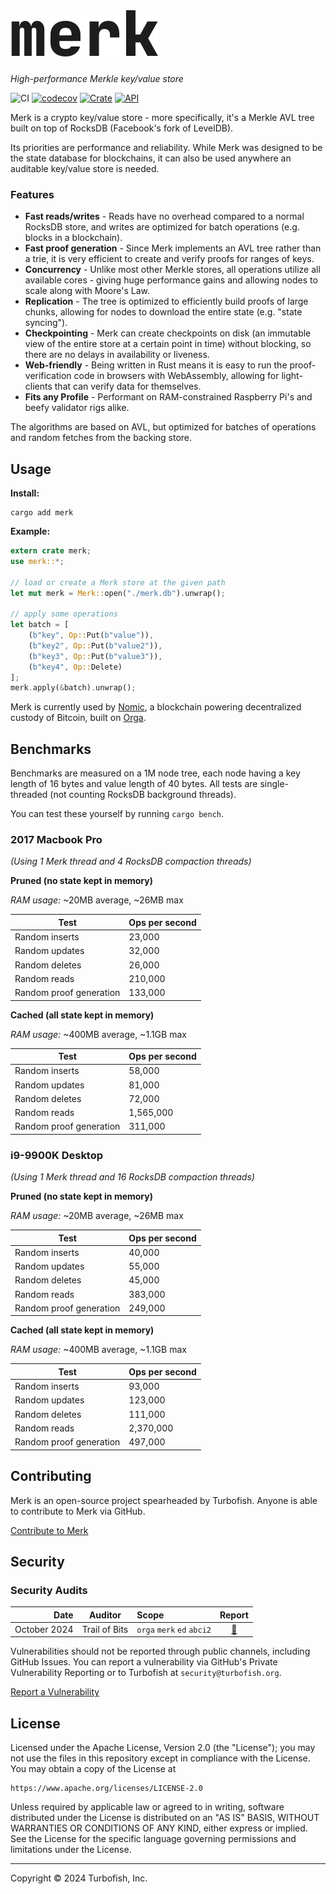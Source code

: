 <h1 align="left">
<picture>
  <source media="(prefers-color-scheme: dark)" srcset="./merk-dark.svg">
  <source media="(prefers-color-scheme: light)" srcset="./merk.svg">
  <img alt="merk" src="./merk.svg">
</picture>
</h1>

*High-performance Merkle key/value store*

![CI](https://github.com/turbofish-org/merk/actions/workflows/ci.yml/badge.svg)
[![codecov](https://codecov.io/gh/turbofish-org/merk/branch/develop/graph/badge.svg?token=TTUTSt2iLz)](https://codecov.io/gh/turbofish-org/merk)
[![Crate](https://img.shields.io/crates/v/merk.svg)](https://crates.io/crates/merk)
[![API](https://docs.rs/merk/badge.svg)](https://docs.rs/merk)

Merk is a crypto key/value store - more specifically, it's a Merkle AVL tree built on top of RocksDB (Facebook's fork of LevelDB).

Its priorities are performance and reliability. While Merk was designed to be the state database for blockchains, it can also be used anywhere an auditable key/value store is needed.

### Features
- **Fast reads/writes** - Reads have no overhead compared to a normal RocksDB store, and writes are optimized for batch operations (e.g. blocks in a blockchain).
- **Fast proof generation** - Since Merk implements an AVL tree rather than a trie, it is very efficient to create and verify proofs for ranges of keys.
- **Concurrency** - Unlike most other Merkle stores, all operations utilize all available cores - giving huge performance gains and allowing nodes to scale along with Moore's Law.
- **Replication** - The tree is optimized to efficiently build proofs of large chunks, allowing for nodes to download the entire state (e.g. "state syncing").
- **Checkpointing** - Merk can create checkpoints on disk (an immutable view of the entire store at a certain point in time) without blocking, so there are no delays in availability or liveness.
- **Web-friendly** - Being written in Rust means it is easy to run the proof-verification code in browsers with WebAssembly, allowing for light-clients that can verify data for themselves.
- **Fits any Profile** - Performant on RAM-constrained Raspberry Pi's and beefy validator rigs alike.

The algorithms are based on AVL, but optimized for batches of operations and random fetches from the backing store.

## Usage

**Install:**
```
cargo add merk
```

**Example:**
```rust
extern crate merk;
use merk::*;

// load or create a Merk store at the given path
let mut merk = Merk::open("./merk.db").unwrap();

// apply some operations
let batch = [
    (b"key", Op::Put(b"value")),
    (b"key2", Op::Put(b"value2")),
    (b"key3", Op::Put(b"value3")),
    (b"key4", Op::Delete)
];
merk.apply(&batch).unwrap();
```
Merk is currently used by [Nomic](https://github.com/nomic-io/nomic), a blockchain powering decentralized custody of Bitcoin, built on [Orga](https://github.com/turbofish-org/orga).

## Benchmarks

Benchmarks are measured on a 1M node tree, each node having a key length of 16 bytes and value length of 40 bytes. All tests are single-threaded (not counting RocksDB background threads).

You can test these yourself by running `cargo bench`.

### 2017 Macbook Pro

*(Using 1 Merk thread and 4 RocksDB compaction threads)*

**Pruned (no state kept in memory)**

*RAM usage:* ~20MB average, ~26MB max

| Test | Ops per second |
| -------- | ------ |
| Random inserts | 23,000 |
| Random updates | 32,000 |
| Random deletes | 26,000 |
| Random reads | 210,000 |
| Random proof generation | 133,000 |

**Cached (all state kept in memory)**

*RAM usage:* ~400MB average, ~1.1GB max

| Test | Ops per second |
| -------- | ------ |
| Random inserts | 58,000 |
| Random updates | 81,000 |
| Random deletes | 72,000 |
| Random reads | 1,565,000 |
| Random proof generation | 311,000 |

### i9-9900K Desktop

*(Using 1 Merk thread and 16 RocksDB compaction threads)*

**Pruned (no state kept in memory)**

*RAM usage:* ~20MB average, ~26MB max

| Test | Ops per second |
| -------- | ------ |
| Random inserts | 40,000 |
| Random updates | 55,000 |
| Random deletes | 45,000 |
| Random reads | 383,000 |
| Random proof generation | 249,000 |

**Cached (all state kept in memory)**

*RAM usage:* ~400MB average, ~1.1GB max

| Test | Ops per second |
| -------- | ------ |
| Random inserts | 93,000 |
| Random updates | 123,000 |
| Random deletes | 111,000 |
| Random reads | 2,370,000 |
| Random proof generation | 497,000 |

## Contributing

Merk is an open-source project spearheaded by Turbofish. Anyone is able to contribute to Merk via GitHub.

[Contribute to Merk](https://github.com/turbofish-org/merk/contribute)

## Security

### Security Audits

| Date | Auditor | Scope | Report |
| ---: | :---: | :--- | :---: |
| October 2024 | Trail of Bits | `orga` `merk` `ed` `abci2` | [📄](https://github.com/trailofbits/publications/blob/master/reviews/2024-11-orgaandmerk-securityreview.pdf) |

Vulnerabilities should not be reported through public channels, including GitHub Issues. You can report a vulnerability via GitHub's Private Vulnerability Reporting or to Turbofish at `security@turbofish.org`.

[Report a Vulnerability](https://github.com/turbofish-org/merk/security/advisories/new)

## License

Licensed under the Apache License, Version 2.0 (the "License"); you may not use the files in this repository except in compliance with the License. You may obtain a copy of the License at

    https://www.apache.org/licenses/LICENSE-2.0

Unless required by applicable law or agreed to in writing, software distributed under the License is distributed on an "AS IS" BASIS, WITHOUT WARRANTIES OR CONDITIONS OF ANY KIND, either express or implied. See the License for the specific language governing permissions and limitations under the License.

---

Copyright © 2024 Turbofish, Inc.
